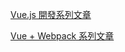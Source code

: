[Vue.js 開發系列文章](http://www.cnblogs.com/keepfool/category/845804.html)

[Vue + Webpack 系列文章](https://www.talkingcoder.com/article/6309726065044556372)
